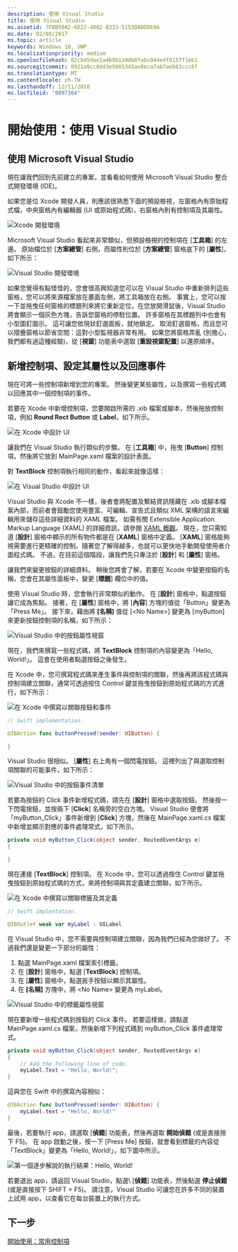 ```yaml
---
description: 使用 Visual Studio
title: 使用 Visual Studio
ms.assetid: 7FBB50A2-6D22-4082-B333-5153DADDDE9A
ms.date: 02/08/2017
ms.topic: article
keywords: Windows 10, UWP
ms.localizationpriority: medium
ms.openlocfilehash: 82cb45dae1a4b9b1a9db8fabc044edf8157f1eb1
ms.sourcegitcommit: 8921a9cc0dd3e5665345ae8eca7ab7aeb83ccc6f
ms.translationtype: MT
ms.contentlocale: zh-TW
ms.lasthandoff: 12/11/2018
ms.locfileid: "8897364"
---
```

# <a name="getting-started-getting-around-in-visual-studio"></a>開始使用：使用 Visual Studio


## <a name="getting-around-in-microsoft-visual-studio"></a>使用 Microsoft Visual Studio

現在讓我們回到先前建立的專案，並看看如何使用 Microsoft Visual Studio 整合式開發環境 (IDE)。

如果您是位 Xcode 開發人員，則應該很熟悉下面的預設檢視，左窗格內有原始程式檔，中央窗格內有編輯器 (UI 或原始程式碼)，右窗格內則有控制項及其屬性。

![Xcode 開發環境](images/ios-to-uwp/xcode-ide.png)

Microsoft Visual Studio 看起來非常類似，但預設檢視的控制項在 \[**工具箱**\] 的左邊。 原始檔位於 \[**方案總管**\] 右側，而屬性則位於 \[**方案總管**\] 窗格底下的 \[**屬性**\]，如下所示：

![Visual Studio 開發環境](images/ios-to-uwp/vs-ide.png)

如果您覺得有點怪怪的，您會很高興知道您可以在 Visual Studio 中重新排列這些窗格，您可以將來源檔案放在畫面左側，將工具箱放在右側。 事實上，您可以按一下並拖曳任何窗格的標題列來將它重新定位，在您放開滑鼠後，Visual Studio 將會顯示一個灰色方塊，告訴您窗格的停駐位置。 許多窗格在其標題列中也會有小型圖釘圖示。 這可讓您依現狀釘選面板，就地鎖定。 取消釘選窗格，而且您可以摺疊窗格以節省空間：這對小型監視器非常有用。 如果您將窗格弄亂 (別擔心，我們都有過這種經驗)，從 \[**視窗**\] 功能表中選取 \[**重設視窗配置**\] 以還原順序。

## <a name="adding-controls-setting-their-properties-and-responding-to-events"></a>新增控制項、設定其屬性以及回應事件

現在可將一些控制項新增到您的專案。 然後變更某些屬性，以及撰寫一些程式碼以回應其中一個控制項的事件。

若要在 Xcode 中新增控制項，您要開啟所需的 .xib 檔案或腳本，然後拖放控制項，例如 **Round Rect Button** 或 **Label**，如下所示。

![在 Xcode 中設計 UI](images/ios-to-uwp/xcode-add-button-label.png)

讓我們在 Visual Studio 執行類似的步驟。 在 \[**工具箱**\] 中，拖曳 \[**Button**\] 控制項，然後將它放到 MainPage.xaml 檔案的設計表面。

對 **TextBlock** 控制項執行相同的動作，看起來就像這樣：

![在 Visual Studio 中設計 UI](images/ios-to-uwp/vs-add-button-label.png)

Visual Studio 與 Xcode 不一樣，後者會將配置及繫結資訊隱藏在 .xib 或腳本檔案內部，而前者會鼓勵您使用豐富、可編輯、宣告式且類似 XML 架構的語言來編輯用來儲存這些詳細資料的 XAML 檔案。 如需有關 Extensible Application Markup Language (XAML) 的詳細資訊，請參閱 [XAML 概觀](https://msdn.microsoft.com/library/windows/apps/mt185595)。 現在，您只需知道 \[**設計**\] 窗格中顯示的所有物件都是在 \[**XAML**\] 窗格中定義。 \[**XAML**\] 窗格能夠視需要進行更精確的控制。隨著您了解得越多，也就可以更快地手動開發使用者介面程式碼。 不過，在目前這個階段，讓我們先只專注於 \[**設計**\] 和 \[**屬性**\] 窗格。

讓我們來變更按鈕的詳細資料。 稍後您將會了解，若要在 Xcode 中變更按鈕的名稱，您會在其屬性面板中，變更 \[**標題**\] 欄位中的值。

使用 Visual Studio 時，您會執行非常類似的動作。 在 \[**設計**\] 窗格中，點選按鈕讓它成為焦點。 接著，在 \[**屬性**\] 窗格中，將 \[**內容**\] 方塊的值從「Button」變更為「Press Me」。 接下來，藉由將 **\[名稱\]** 值從 [&lt;No Name&gt;] 變更為 [myButton] 來更新按鈕控制項的名稱，如下所示：

![Visual Studio 中的按鈕屬性視窗](images/ios-to-uwp/vs-button-properties.png)

現在，我們來撰寫一些程式碼，將 **TextBlock** 控制項的內容變更為「Hello, World!」。 這會在使用者點選按鈕之後發生。

在 Xcode 中，您可撰寫程式碼來產生事件與控制項的關聯，然後再將該程式碼與控制項建立關聯，通常可透過按住 Control 鍵並拖曳按鈕到原始程式碼的方式進行，如下所示：

![在 Xcode 中撰寫以關聯按鈕和事件](images/ios-to-uwp/xcode-add-button-event.png)

```swift
// Swift implementation.

@IBAction func buttonPressed(sender: UIButton) {
    
}
```

Visual Studio 很相似。 \[**屬性**\] 右上角有一個閃電按鈕。 這裡列出了與選取控制項關聯的可能事件，如下所示：

![Visual Studio 中的按鈕事件清單](images/ios-to-uwp/vs-button-event.png)

若要為按鈕的 Click 事件新增程式碼，請先在 \[**設計**\] 窗格中選取按鈕。 然後按一下閃電按鈕，並按兩下 \[**Click**\] 名稱旁的空白方塊。 Visual Studio 便會將「myButton\_Click」事件新增到 \[**Click**\] 方塊，然後在 MainPage.xaml.cs 檔案中新增並顯示對應的事件處理常式，如下所示。

```csharp
private void myButton_Click(object sender, RoutedEventArgs e)
{

}
```

現在連接 \[**TextBlock**\] 控制項。 在 Xcode 中，您可以透過按住 Control 鍵並拖曳按鈕到原始程式碼的方式，來將控制項與其定義建立關聯，如下所示。

![在 Xcode 中撰寫以關聯標籤及其定義](images/ios-to-uwp/xcode-add-button-reference.png)

```swift
// Swift implentation.

@IBOutlet weak var myLabel : UILabel
```

在 Visual Studio 中，您不需要與控制項建立關聯，因為我們已經為您做好了。 不過我們還是變更一下部分的屬性：

1.  點選 MainPage.xaml 檔案索引標籤。
2.  在 \[**設計**\] 窗格中，點選 \[**TextBlock**\] 控制項。
3.  在 \[**屬性**\] 窗格中，點選扳手按鈕以顯示其屬性。
4.  在 **\[名稱\]** 方塊中，將 &lt;No Name&gt; 變更為 myLabel。

![Visual Studio 中的標籤屬性視窗](images/ios-to-uwp/vs-label-properties.png)

現在要新增一些程式碼到按鈕的 Click 事件。 若要這樣做，請點選 MainPage.xaml.cs 檔案，然後新增下列程式碼到 myButton\_Click 事件處理常式。

```csharp
private void myButton_Click(object sender, RoutedEventArgs e)
{
    // Add the following line of code.    
    myLabel.Text = "Hello, World!";
}
```

這與您在 Swift 中的撰寫內容相似：

```swift
@IBAction func buttonPressed(sender: UIButton) {
    myLabel.text = "Hello, World!"
}
```

最後，若要執行 app，請選取 \[**偵錯**\] 功能表，然後再選取 **開始偵錯** \(或是直接按下 F5\)。 在 app 啟動之後，按一下 \[Press Me\] 按鈕，就會看到標籤的內容從「TextBlock」變更為「Hello, World!」，如下圖中所示。

![第一個逐步解說的執行結果：Hello, World!](images/ios-to-uwp/vs-hello-world.png)

若要退出 app，請返回 Visual Studio，點選\ [**偵錯**\] 功能表，然後點選 **停止偵錯** \(或是直接按下 SHIFT + F5\)。 請注意，Visual Studio 可讓您在許多不同的裝置上試用 app，以查看它在每台裝置上的執行方式。

## <a name="next-step"></a>下一步

[開始使用：常用控制項](getting-started-common-controls.md)

